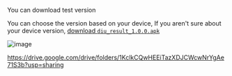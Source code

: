 You can download test version 

You can choose the version based on your device, If you aren't sure about your device version, [download `diu_result_1.0.0.apk`](https://drive.google.com/file/d/1m_pxfvxn7zsx_R9eUNm0MK-KH9ZHGLNW/view?usp=share_link)

 ![image](https://user-images.githubusercontent.com/46500228/227737368-b6124dc7-0d1b-4835-a257-80eff56f388e.png)


 https://drive.google.com/drive/folders/1KclkCQwHEEiTazXDJCWcwNrYgAe71S3b?usp=sharing
